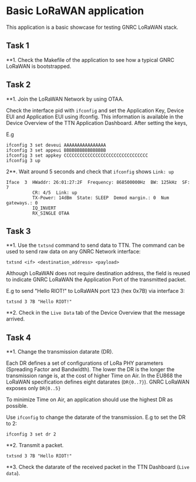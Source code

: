 # Basic LoRaWAN application

This application is a basic showcase for testing GNRC LoRaWAN stack.

## Task 1

**1. Check the Makefile of the application to see how a typical GNRC LoRaWAN is
bootstrapped.

## Task 2

**1. Join the LoRaWAN Network by using OTAA.

Check the interface pid with `ifconfig` and set the Application Key, Device EUI
and Application EUI using ifconfig. This information is available in the Device
Overview of the TTN Application Dashboard.
After setting the keys, 

E.g

```
ifconfig 3 set deveui AAAAAAAAAAAAAAAA
ifconfig 3 set appeui BBBBBBBBBBBBBBBB
ifconfig 3 set appkey CCCCCCCCCCCCCCCCCCCCCCCCCCCCCCCC
ifconfig 3 up
```

2**. Wait around 5 seconds and check that `ifconfig` shows `Link: up`

```
Iface  3  HWaddr: 26:01:27:2F  Frequency: 868500000Hz  BW: 125kHz  SF: 7
          CR: 4/5  Link: up
          TX-Power: 14dBm  State: SLEEP  Demod margin.: 0  Num gateways.: 0
          IQ_INVERT
          RX_SINGLE OTAA
```

## Task 3

**1. Use the `txtsnd` command to send data to TTN. The command can be used to send
raw data on any GNRC Network interface:

```
txtsnd <if> <destination_address> <payload>
```

Although LoRaWAN does not require destination address, the field is reused to
indicate GNRC LoRaWAN the Application Port of the transmitted packet.

E.g to send "Hello RIOT!" to LoRaWAN port 123 (hex 0x7B) via interface 3:

```
txtsnd 3 7B "Hello RIOT!"
```

**2. Check in the `Live Data` tab of the Device Overview that the message arrived.

## Task 4

**1. Change the transmission datarate (DR).

Each DR defines a set of configurations of LoRa PHY parameters (Spreading
Factor and Bandwidth). The lower the DR is the longer the transmission range
is, at the cost of higher Time on Air. In the EU868 the LoRaWAN specification
defines eight datarates (`DR{0..7}`). GNRC LoRaWAN exposes only `DR{0..5}`

To minimize Time on Air, an application should use the highest DR as possible.

Use `ifconfig` to change the datarate of the transmission. E.g to set the DR to
2:

```
ifconfig 3 set dr 2
```

**2. Transmit a packet.
```
txtsnd 3 7B "Hello RIOT!"
```

**3. Check the datarate of the received packet in the TTN Dashboard (`Live data`).
